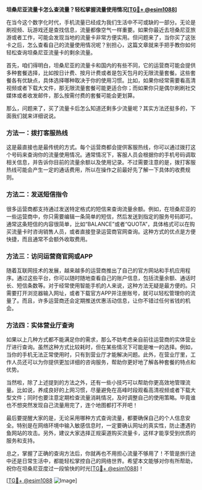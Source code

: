 **坦桑尼亚流量卡怎么查流量？轻松掌握流量使用情况[[TG💪+ @esim1088](https://t.me/s/esim1088)]**

在当今这个数字化时代，手机流量已经成为我们生活中不可或缺的一部分。无论是刷视频、玩游戏还是查找信息，流量都像空气一样重要。如果你最近去坦桑尼亚旅游或者工作，可能会发现当地的流量卡非常方便实用。但问题来了，当你买了这张卡之后，怎么查看自己的流量使用情况呢？别担心，这篇文章就来手把手教你如何轻松查询坦桑尼亚流量卡的剩余流量。

首先，咱们得明白，坦桑尼亚的流量卡和国内的有些不同，它的运营商可能会提供多种套餐选择，比如按日计费、按月计费或者是包天包月的无限流量套餐。这些套餐各有优缺点，具体选择哪种取决于你的使用习惯。比如，如果你经常需要看高清视频或者下载大文件，那无限流量套餐可能更适合你；而如果你只是偶尔刷刷社交媒体或者收发邮件，那么按需付费的套餐可能会更划算。

那么，问题来了，买了流量卡后怎么知道还剩多少流量呢？其实方法还挺多的，下面我们就来详细说说。

### 方法一：拨打客服热线

这是最直接也是最传统的方式。每个运营商都会提供客服热线，你可以通过拨打这个号码来查询你的流量使用情况。通常情况下，客服人员会根据你的手机号码调取相关信息，并告诉你目前的流量余额以及使用记录。不过需要注意的是，拨打客服热线可能会产生一定的通话费用，所以在操作之前最好先了解一下具体的收费规则。

### 方法二：发送短信指令

很多运营商都支持通过发送特定格式的短信来查询流量余额。例如，在坦桑尼亚的一些运营商中，你只需要编辑一条简单的短信，然后发送到指定的服务号码即可。通常这条短信的内容很简单，比如“BALANCE”或者“QUOTA”，具体格式可以在购买流量卡时咨询销售人员，或者直接登录运营商官网查询。这种方式的优点是方便快捷，而且通常不会额外收取费用。

### 方法三：访问运营商官网或APP

随着互联网技术的发展，越来越多的运营商推出了自己的官方网站和手机应用程序。通过这些平台，你可以随时随地查看自己的账户信息，包括流量余额、通话时长、短信条数等。对于经常使用智能手机的人来说，这种方法无疑是最方便的。只需要打开浏览器输入网址，或者下载官方APP并注册账号，就可以轻松管理你的流量了。而且，许多运营商还会定期推送优惠活动信息，让你不错过任何省钱的机会。

### 方法四：实体营业厅查询

如果以上几种方式都不能满足你的需求，那么不妨考虑亲自前往运营商的实体营业厅进行查询。虽然这种方式比较耗时，但在某些情况下可能是唯一的选择。例如，当你的手机无法正常使用时，只有到营业厅才能解决问题。此外，在营业厅里，工作人员还可以为你提供更加详细的咨询服务，帮助你更好地了解各种套餐的特点和优势。

当然啦，除了上述提到的方法之外，还有一些小技巧可以帮助你更高效地管理流量。比如说，养成良好的上网习惯，尽量避免在高峰时段观看高清视频或者下载大型文件；同时也要注意定期检查流量消耗情况，及时调整自己的使用策略。毕竟谁也不想突然发现自己流量用完了，连个地图都打不开吧！

最后要提醒大家的是，无论采用哪种方式查询流量，都要确保自己的个人信息安全。特别是在网络环境中输入敏感信息时，一定要确认网址的真实性，防止遭遇钓鱼网站的攻击。另外，建议大家选择正规渠道购买流量卡，这样才能享受到优质的服务和支持。

总之，掌握了正确的查询方法后，你就再也不用担心流量不够用了！不管是旅行途中还是日常生活中，都能轻松掌控自己的网络世界。希望本文能够对你有所帮助，祝你在坦桑尼亚度过一段愉快的时光[[TG💪+ @esim1088](https://t.me/s/esim1088)]！

[[TG💪+ @esim1088](https://t.me/s/esim1088) ![Image](https://i.postimg.cc/4NQfJmqS/Snipaste-2025-05-13-00-14-12.png)]
